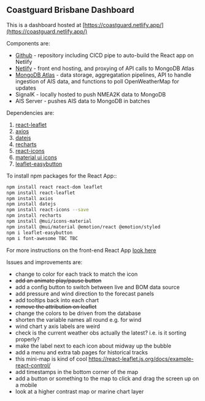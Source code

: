## Coastguard Brisbane Dashboard

This is a dashboard hosted at [https://coastguard.netlify.app/](https://coastguard.netlify.app/)

Components are:
- [Github](https://github.com/plainolddave/coastguard) - repository including CICD pipe to auto-build the React app on Netlify
- [Netlify](https://app.netlify.com/sites/coastguard/overview) - front end hosting, and proxying of API calls to MongoDB Atlas
- [MongoDB Atlas](https://cloud.mongodb.com/v2/631ba89895f2d85906fa7fa3#clusters) - data storage, aggregatation pipelines, API to handle ingestion of AIS data, and functions to poll OpenWeatherMap for updates
- SignalK - locally hosted to push NMEA2K data to MongoDB
- AIS Server - pushes AIS data to MongoDB in batches

Dependencies are:

1. [react-leaflet](https://react-leaflet.js.org/docs/start-installation/)
2. [axios](https://www.npmjs.com/package/axios)
3. [datejs](https://www.npmjs.com/package/datejs)
4. [recharts](https://recharts.org/en-US)
5. [react-icons](https://react-icons.github.io/react-icons/)
6. [material ui icons](https://mui.com/material-ui/icons/#icons)
7. [leaflet-easybutton]()

To install npm packages for the React App::
```bash
npm install react react-dom leaflet
npm install react-leaflet
npm install axios
npm install datejs
npm install react-icons --save
npm install recharts
npm install @mui/icons-material
npm install @mui/material @emotion/react @emotion/styled
npm i leaflet-easybutton
npm i font-awesome TBC TBC

```

For more instructions on the front-end React App [look here](Netlify_Instructions.md)  

Issues and improvements are:
- change to color for each track to match the icon
- ~~add an animate play/pause button~~
- add a config button to switch between live and BOM data source
- add pressure and wind direction to the forecast panels
- add tooltips back into each chart
- ~~remove the attribution on leaflet~~
- change the colors to be driven from the database
- shorten the variable names all round e.g. for wind
- wind chart y axis labels are weird
- check is the current weather obs actually the latest? i.e. is it sorting properly?
- make the label next to each icon about midway up the bubble
- add a menu and extra tab pages for historical tracks 
- this mini-map is kind of cool https://react-leaflet.js.org/docs/example-react-control/
- add timestamps in the bottom corner of the map
- add a button or something to the map to click and drag the screen up on a mobile
- look at a higher contrast map or marine chart layer

